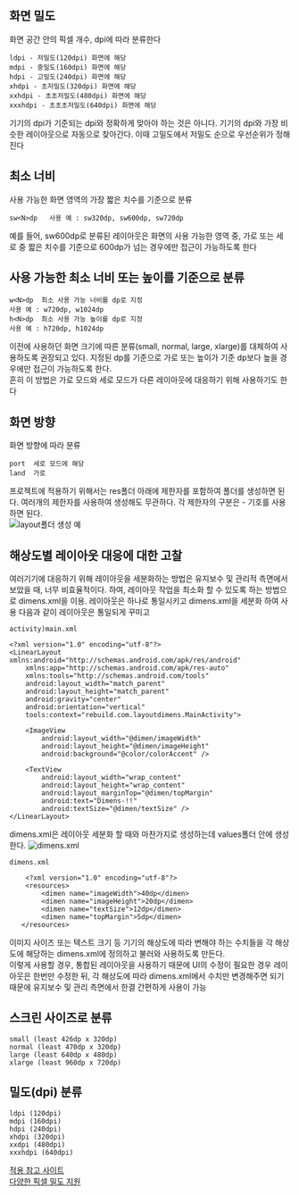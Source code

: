 ## 화면 밀도
화면 공간 안의 픽셀 개수, dpi에 따라 분류한다
```
ldpi - 저밀도(120dpi) 화면에 해당
mdpi - 중밀도(160dpi) 화면에 해당
hdpi - 고밀도(240dpi) 화면에 해당
xhdpi - 초저밀도(320dpi) 화면에 해당
xxhdpi - 초초저밀도(480dpi) 화면에 해당
xxxhdpi - 초초초저밀도(640dpi) 화면에 해당
```
기기의 dpi가 기준되는 dpi와 정확하게 맞아야 하는 것은 아니다. 기기의 dpi와 가장 비슷한 레이아웃으로 자동으로 찾아간다. 이때 고밀도에서 저밀도 순으로 우선순위가 정해진다
## 최소 너비
사용 가능한 화면 영역의 가장 짧은 치수를 기준으로 분류
```
sw<N>dp   사용 예 : sw320dp, sw600dp, sw720dp
```
예를 들어, sw600dp로 분류된 레이아웃은 화면의 사용 가능한 영역 중, 가로 또는 세로 중 짧은 치수를 기준으로 600dp가 넘는 경우에만 접근이 가능하도록 한다
## 사용 가능한 최소 너비 또는 높이를 기준으로 분류
```
w<N>dp  최소 사용 가능 너비를 dp로 지정
사용 예 : w720dp, w1024dp
h<N>dp  최소 사용 가능 높이를 dp로 지정
사용 예 : h720dp, h1024dp
```
이전에 사용하던 화면 크기에 따른 분류(small, normal, large, xlarge)를 대체하여 사용하도록 권장되고 있다. 지정된 dp를 기준으로 가로 또는 높이가 기준 dp보다 높을 경우에만 접근이 가능하도록 한다.   
흔히 이 방법은 가로 모드와 세로 모드가 다른 레이아웃에 대응하기 위해 사용하기도 한다
## 화면 방향
화면 방향에 따라 분류
```
port  세로 모드에 해당
land  가로 
```

프로젝트에 적용하기 위해서는 res폴더 아래에 제한자를 포함하여 폴더를 생성하면 된다. 여러개의 제한자를 사용하여 생성해도 무관하다. 각 제한자의 구분은 - 기호를 사용하면 된다.   
![layout폴더 생성 예](https://t1.daumcdn.net/cfile/tistory/99E3AC375BD12CFB3C)

## 해상도별 레이아웃 대응에 대한 고찰
여러기기에 대응하기 위해 레이아웃을 세분화하는 방법은 유지보수 및 관리적 측면에서 보았을 때, 너무 비효율적이다. 하여, 레이아웃 작업을 최소화 할 수 있도록 하는 방법으로 dimens.xml을 이용. 레이아웃은 하나로 통일시키고 dimens.xml을 세분화 하여 사용
다음과 같이 레이아웃은 통일되게 꾸미고
```
activity)main.xml

<?xml version="1.0" encoding="utf-8"?>
<LinearLayout xmlns:android="http://schemas.android.com/apk/res/android"
    xmlns:app="http://schemas.android.com/apk/res-auto"
    xmlns:tools="http://schemas.android.com/tools"
    android:layout_width="match_parent"
    android:layout_height="match_parent"
    android:gravity="center"
    android:orientation="vertical"
    tools:context="rebuild.com.layoutdimens.MainActivity">

    <ImageView
        android:layout_width="@dimen/imageWidth"
        android:layout_height="@dimen/imageHeight"
        android:background="@color/colorAccent" />

    <TextView
        android:layout_width="wrap_content"
        android:layout_height="wrap_content"
        android:layout_marginTop="@dimen/topMargin"
        android:text="Dimens-!!"
        android:textSize="@dimen/textSize" />
</LinearLayout>
```
dimens.xml은 레이아웃 세분화 할 때와 마찬가지로 생성하는데 values폴더 안에 생성 한다.
![dimens.xml](https://t1.daumcdn.net/cfile/tistory/99ACA3475BD29A4B17)
```
dimens.xml

    <?xml version="1.0" encoding="utf-8"?>
    <resources>
        <dimen name="imageWidth">40dp</dimen>
        <dimen name="imageHeight">20dp</dimen>
        <dimen name="textSize">12dp</dimen>
        <dimen name="topMargin">5dp</dimen>
   </resources>
```
이미지 사이즈 또는 텍스트 크기 등 기기의 해상도에 따라 변해야 하는 수치들을 각 해상도에 해당하는 dimens.xml에 정의하고 불러와 사용하도록 만든다.   
이렇게 사용할 경우, 통합된 레이아웃을 사용하기 때문에 UI의 수정이 필요한 경우 레이아웃은 한번만 수정한 뒤, 각 해상도에 따라 dimens.xml에서 수치만 변경해주면 되기 때문에 유지보수 및 관리 측면에서 한결 간편하게 사용이 가능
## 스크린 사이즈로 분류
```
small (least 426dp x 320dp)
normal (least 470dp x 320dp)
large (least 640dp x 480dp)
xlarge (least 960dp x 720dp)
```
## 밀도(dpi) 분류
```
ldpi (120dpi)
mdpi (160dpi)
hdpi (240dpi)
xhdpi (320dpi)
xxdpi (480dpi)
xxxhdpi (640dpi) 
```
[적용 참고 사이트](https://onedaycodeing.tistory.com/60)   
[다양한 픽셀 밀도 지원](https://developer.android.com/training/multiscreen/screendensities#TaskProvideAltBmp)


